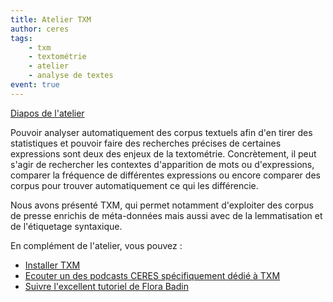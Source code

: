 ```yaml
---
title: Atelier TXM
author: ceres
tags:
    - txm
    - textométrie
    - atelier
    - analyse de textes
event: true
---
```


<aside>

 [Diapos de l'atelier](./CERES-TXM.pdf) 

</aside>


 Pouvoir analyser automatiquement des corpus textuels afin d'en tirer des statistiques et pouvoir faire des recherches précises de certaines expressions sont deux des enjeux de la textométrie. Concrètement, il peut s'agir de rechercher les contextes d'apparition de mots ou d'expressions, comparer la fréquence de différentes expressions ou encore comparer des corpus pour trouver automatiquement ce qui les différencie.

 Nous avons présenté TXM, qui permet notamment d'exploiter des corpus de presse enrichis de méta-données mais aussi avec de la lemmatisation et de l'étiquetage syntaxique.

En complément de l'atelier, vous pouvez : 
- [Installer TXM](https://txm.gitpages.huma-num.fr/textometrie/)
- [Ecouter un des podcasts CERES spécifiquement dédié à TXM](/../podcasts/2022-10-15_txm/)
- [Suivre l'excellent tutoriel de Flora Badin ](https://www.youtube.com/watch?v=ZGycjQbqqJ0)
